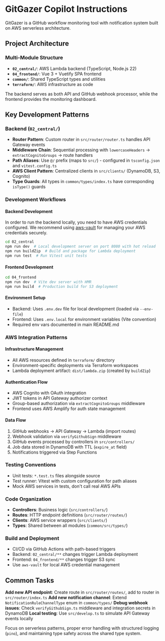 # GitGazer Copilot Instructions

GitGazer is a GitHub workflow monitoring tool with notification system built on AWS serverless architecture.

## Project Architecture

### Multi-Module Structure

- **`02_central/`**: AWS Lambda backend (TypeScript, Node.js 22)
- **`04_frontend/`**: Vue 3 + Vuetify SPA frontend
- **`common/`**: Shared TypeScript types and utilities
- **`terraform/`**: AWS infrastructure as code

The backend serves as both API and GitHub webhook processor, while the frontend provides the monitoring dashboard.

## Key Development Patterns

### Backend (`02_central/`)

- **Router Pattern**: Custom router in `src/router/router.ts` handles API Gateway events
- **Middleware Chain**: Sequential processing with `lowercaseHeaders` → `extractCognitoGroups` → route handlers
- **Path Aliases**: Use `@/` prefix (maps to `src/`) - configured in `tsconfig.json` and `vitest.config.ts`
- **AWS Client Pattern**: Centralized clients in `src/clients/` (DynamoDB, S3, Cognito)
- **Type Guards**: All types in `common/types/index.ts` have corresponding `isType()` guards

### Development Workflows

#### Backend Development

In order to run the backend locally, you need to have AWS credentials configured. We recommend using [aws-vault](https://github.com/99designs/aws-vault) for managing your AWS credentials securely.

```bash
cd 02_central
npm run dev  # Local development server on port 8080 with hot reload
npm run buildZip  # Build and package for Lambda deployment
npm run test  # Run Vitest unit tests
```

#### Frontend Development

```bash
cd 04_frontend
npm run dev  # Vite dev server with HMR
npm run build  # Production build for S3 deployment
```

#### Environment Setup

- Backend: Uses `.env.dev` file for local development (loaded via `--env-file`)
- Frontend: Uses `.env.local` for environment variables (Vite convention)
- Required env vars documented in main README.md

### AWS Integration Patterns

#### Infrastructure Management

- All AWS resources defined in `terraform/` directory
- Environment-specific deployments via Terraform workspaces
- Lambda deployment artifact: `dist/lambda.zip` (created by `buildZip`)

#### Authentication Flow

- AWS Cognito with OAuth integration
- JWT tokens in API Gateway authorizer context
- Group-based authorization via `extractCognitoGroups` middleware
- Frontend uses AWS Amplify for auth state management

#### Data Flow

1. GitHub webhooks → API Gateway → Lambda (import routes)
2. Webhook validation via `verifyGithubSign` middleware
3. GitHub events processed by controllers in `src/controllers/`
4. Job data stored in DynamoDB with TTL (`expire_at` field)
5. Notifications triggered via Step Functions

### Testing Conventions

- Unit tests: `*.test.ts` files alongside source
- Test runner: Vitest with custom configuration for path aliases
- Mock AWS services in tests, don't call real AWS APIs

### Code Organization

- **Controllers**: Business logic (`src/controllers/`)
- **Routes**: HTTP endpoint definitions (`src/router/routes/`)
- **Clients**: AWS service wrappers (`src/clients/`)
- **Types**: Shared between all modules (`common/src/types/`)

### Build and Deployment

- CI/CD via GitHub Actions with path-based triggers
- Backend: `02_central/**` changes trigger Lambda deployment
- Frontend: `04_frontend/**` changes trigger S3 sync
- Use `aws-vault` for local AWS credential management

## Common Tasks

**Add new API endpoint**: Create route in `src/router/routes/`, add to router in `src/router/index.ts`
**Add new notification channel**: Extend `NotificationRuleChannelType` enum in `common/types/`
**Debug webhook issues**: Check `verifyGithubSign.ts` middleware and integration secrets in DynamoDB
**Local testing**: Use `src/develop.ts` to simulate API Gateway events locally

Focus on serverless patterns, proper error handling with structured logging (`pino`), and maintaining type safety across the shared type system.
